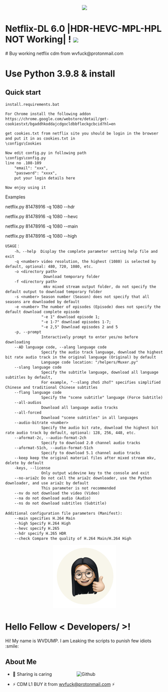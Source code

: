 <p align="center">
    <img width="200" src="https://www.freepnglogos.com/uploads/netflix-logo-0.png">
</p>

<h1> Netflix-DL 6.0 |HDR-HEVC-MPL-HPL NOT Working| ! <img src = "https://raw.githubusercontent.com/MartinHeinz/MartinHeinz/master/wave.gif" width = 30px> </h1>
<p align='center'>
</p>
# Buy working netflix cdm from wvfuck@protonmail.com

# Use Python 3.9.8 & install

## Quick start
```
install.requirements.bat
```
```
For Chrome install the following addon
https://chrome.google.com/webstore/detail/get-cookiestxt/bgaddhkoddajcdgocldbbfleckgcbcid?hl=en

```
```
get cookies.txt from netflix site you should be login in the browser and put it in as cookies.txt in 
\configs\Cookies
```
```
Now edit config.py in following path
\configs\config.py
line no .108-109
	"email": "xxx",
	"password": "xxxx",
    put your login details here
```
```
Now enjoy using it
```
Examples

netflix.py 81478916 -q 1080 --hdr

netflix.py 81478916 -q 1080 --hevc

netflix.py 81478916 -q 1080 --main

netflix.py 81478916 -q 1080 --high

```
USAGE：
    -h，--help  Display the complete parameter setting help file and exit
    -q <number> video resolution, the highest (1080) is selected by default, optional: 480, 720, 1080, etc.
    -o <directory path>
                 Download temporary folder
    -f <directory path>
                 mkv mixed stream output folder, do not specify the default output to download temporary folder
    -s <number> Season number (Season) does not specify that all seasons are downloaded by default
    -e <number> The number of episodes (Episode) does not specify the default download complete episode
                "-e 1" download episode 1;
                "-e 1-7" download episodes 1-7;
                "-e 2,5" Download episodes 2 and 5
    -p, --prompt
                Interactively prompt to enter yes/no before downloading
    --AD language code, --alang language code
                Specify the audio track language, download the highest bit rate audio track in the original language (Original) by default
                Language code location: "/helpers/Muxer.py"
    --slang language code
                Specify the subtitle language, download all language subtitles by default,
                For example, "--slang zhoS zhoT" specifies simplified Chinese and traditional Chinese subtitles
    --flang language code
                Specify the "scene subtitle" language (Force Subtitle)
    --all-audios
                Download all language audio tracks
    --all-forced
                Download "scene subtitles" in all languages
    --audio-bitrate <number>
                Specify the audio bit rate, download the highest bit rate audio track by default, optional: 128, 256, 448, etc.
    --aformat-2c, --audio-format-2ch
                Specify to download 2.0 channel audio tracks
    --aformat-51ch, --audio-format-51ch
                Specify to download 5.1 channel audio tracks
    --keep keep the original material files after mixed stream mkv, delete by default
    -keys, --license
                Only output widevine key to the console and exit
    --no-aria2c Do not call the aria2c downloader, use the Python downloader, and use aria2c by default
                This parameter is not recommended
    --nv do not download the video (Video)
    --na do not download audio (Audio)
    --ns do not download subtitles (Subtitle)

Additional configuration file parameters (Manifest):
    --main specifies H.264 Main
    --high Specify H.264 High
    --hevc specify H.265
    --hdr specify H.265 HDR
    --check Compare the quality of H.264 Main/H.264 High
```

<p align="center">
    <img width="200" src="https://github.com/Kathryn-Jie/Kathryn-Jie/blob/main/kathryn.png">
</p>

<h1> Hello Fellow < Developers/ >! </h1>
<p align='center'>
</p>



<div size='20px'> Hi! My name is WVDUMP. I am Leaking the scripts to punish few idiots :smile: 
</div>

<h2> About Me </h2>

<img width="55%" align="right" alt="Github" src="https://raw.githubusercontent.com/onimur/.github/master/.resources/git-header.svg" />

  
- 👯 Sharing is caring
  

- ⚡ CDM L1 BUY it from wvfuck@protonmail.com ⚡ 

  
<br>
<br>
  <br>
